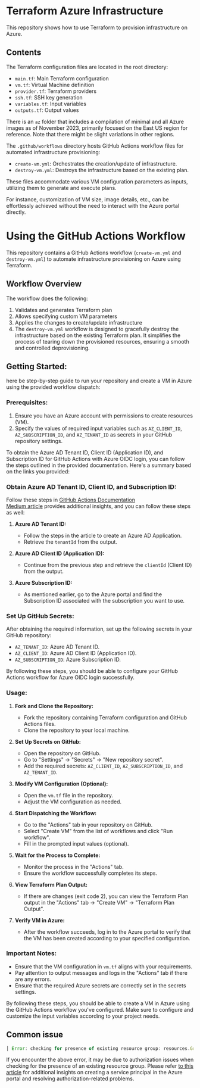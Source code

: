 # Terraform Azure Infrastructure

This repository shows how to use Terraform to provision infrastructure on Azure.

## Contents

The Terraform configuration files are located in the root directory:

- `main.tf`: Main Terraform configuration 
- `vm.tf`: Virtual Machine definition
- `provider.tf`: Terraform providers
- `ssh.tf`: SSH key generation
- `variables.tf`: Input variables
- `outputs.tf`: Output values  

There is an `az` folder that includes a compilation of minimal and all Azure images as of November 2023, primarily focused on the East US region for reference. Note that there might be slight variations in other regions.

The `.github/workflows` directory hosts GitHub Actions workflow files for automated infrastructure provisioning:

- `create-vm.yml`: Orchestrates the creation/update of infrastructure.
- `destroy-vm.yml`: Destroys the infrastructure based on the existing plan.

These files accommodate various VM configuration parameters as inputs, utilizing them to generate and execute plans.

For instance, customization of VM size, image details, etc., can be effortlessly achieved without the need to interact with the Azure portal directly. 

# Using the GitHub Actions Workflow

This repository contains a GitHub Actions workflow (`create-vm.yml` and `destroy-vm.yml`) to automate infrastructure provisioning on Azure using Terraform.

## Workflow Overview

The workflow does the following:

1. Validates and generates Terraform plan 
2. Allows specifying custom VM parameters
3. Applies the changes to create/update infrastructure  
4. The `destroy-vm.yml` workflow is designed to gracefully destroy the infrastructure based on the existing Terraform plan. It simplifies the process of tearing down the provisioned resources, ensuring a smooth and controlled deprovisioning.


## Getting Started:
here be step-by-step guide to run your repository and create a VM in Azure using the provided workflow dispatch:

### Prerequisites:
1. Ensure you have an Azure account with permissions to create resources (VM).
2. Specify the values of required input variables such as `AZ_CLIENT_ID`, `AZ_SUBSCRIPTION_ID`, and `AZ_TENANT_ID` as secrets in your GitHub repository settings.

To obtain the Azure AD Tenant ID, Client ID (Application ID), and Subscription ID for GitHub Actions with Azure OIDC login, you can follow the steps outlined in the provided documentation. Here's a summary based on the links you provided:

### Obtain Azure AD Tenant ID, Client ID, and Subscription ID:

Follow these steps in 
[GitHub Actions Documentation](https://docs.github.com/en/actions/deployment/security-hardening-your-deployments/configuring-openid-connect-in-azure#creating-an-azure-ad-application)  
[Medium article](https://medium.com/@rojal.bati/performing-azure-oidc-login-using-github-actions-af46ff8a73f7) provides additional insights, and you can follow these steps as well:

1. **Azure AD Tenant ID:**
   - Follow the steps in the article to create an Azure AD Application.
   - Retrieve the `tenantId` from the output.

2. **Azure AD Client ID (Application ID):**
   - Continue from the previous step and retrieve the `clientId` (Client ID) from the output.

3. **Azure Subscription ID:**
   - As mentioned earlier, go to the Azure portal and find the Subscription ID associated with the subscription you want to use.

### Set Up GitHub Secrets:

After obtaining the required information, set up the following secrets in your GitHub repository:

- `AZ_TENANT_ID`: Azure AD Tenant ID.
- `AZ_CLIENT_ID`: Azure AD Client ID (Application ID).
- `AZ_SUBSCRIPTION_ID`: Azure Subscription ID.

By following these steps, you should be able to configure your GitHub Actions workflow for Azure OIDC login successfully.

### Usage:

1. **Fork and Clone the Repository:**
   - Fork the repository containing Terraform configuration and GitHub Actions files.
   - Clone the repository to your local machine.

2. **Set Up Secrets on GitHub:**
   - Open the repository on GitHub.
   - Go to "Settings" -> "Secrets" -> "New repository secret".
   - Add the required secrets: `AZ_CLIENT_ID`, `AZ_SUBSCRIPTION_ID`, and `AZ_TENANT_ID`.

3. **Modify VM Configuration (Optional):**
   - Open the `vm.tf` file in the repository.
   - Adjust the VM configuration as needed.

4. **Start Dispatching the Workflow:**
   - Go to the "Actions" tab in your repository on GitHub.
   - Select "Create VM" from the list of workflows and click "Run workflow".
   - Fill in the prompted input values (optional).

5. **Wait for the Process to Complete:**
   - Monitor the process in the "Actions" tab.
   - Ensure the workflow successfully completes its steps.

6. **View Terraform Plan Output:**
   - If there are changes (exit code 2), you can view the Terraform Plan output in the "Actions" tab -> "Create VM" -> "Terraform Plan Output".

7. **Verify VM in Azure:**
   - After the workflow succeeds, log in to the Azure portal to verify that the VM has been created according to your specified configuration.

### Important Notes:
- Ensure that the VM configuration in `vm.tf` aligns with your requirements.
- Pay attention to output messages and logs in the "Actions" tab if there are any errors.
- Ensure that the required Azure secrets are correctly set in the secrets settings.

By following these steps, you should be able to create a VM in Azure using the GitHub Actions workflow you've configured. Make sure to configure and customize the input variables according to your project needs.

## Common issue
```js
│ Error: checking for presence of existing resource group: resources.GroupsClient#Get: Failure responding to request: StatusCode=403 -- Original Error: autorest/azure: Service returned an error. Status=403 Code="AuthorizationFailed" Message="The client does not have authorization to perform action 'Microsoft.Resources/subscriptions/resourcegroups/read' over scope '/subscriptions/***/resourcegroups/***' or the scope is invalid. If access was recently granted, please refresh your credentials."
```
If you encounter the above error, it may be due to authorization issues when checking for the presence of an existing resource group. Please refer [to this article](https://learn.microsoft.com/en-us/entra/identity-platform/howto-create-service-principal-portal) for additional insights on creating a service principal in the Azure portal and resolving authorization-related problems.
